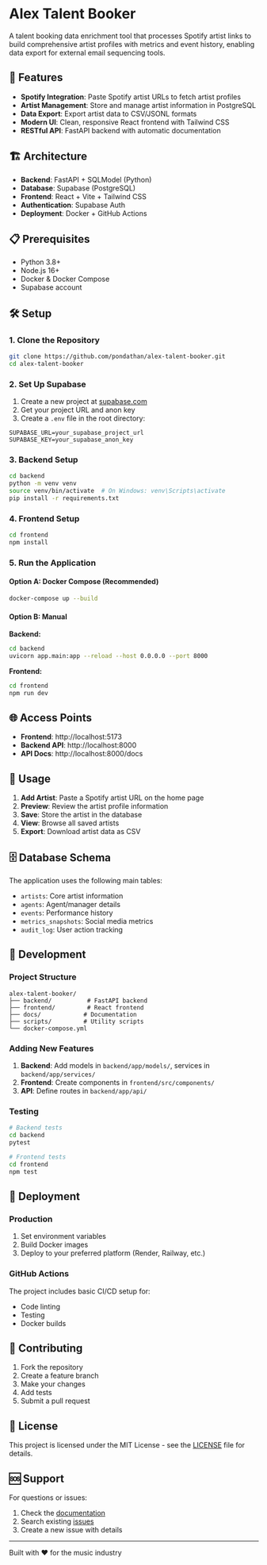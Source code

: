 # Alex Talent Booker

A talent booking data enrichment tool that processes Spotify artist links to build comprehensive artist profiles with metrics and event history, enabling data export for external email sequencing tools.

## 🚀 Features

- **Spotify Integration**: Paste Spotify artist URLs to fetch artist profiles
- **Artist Management**: Store and manage artist information in PostgreSQL
- **Data Export**: Export artist data to CSV/JSONL formats
- **Modern UI**: Clean, responsive React frontend with Tailwind CSS
- **RESTful API**: FastAPI backend with automatic documentation

## 🏗️ Architecture

- **Backend**: FastAPI + SQLModel (Python)
- **Database**: Supabase (PostgreSQL)
- **Frontend**: React + Vite + Tailwind CSS
- **Authentication**: Supabase Auth
- **Deployment**: Docker + GitHub Actions

## 📋 Prerequisites

- Python 3.8+
- Node.js 16+
- Docker & Docker Compose
- Supabase account

## 🛠️ Setup

### 1. Clone the Repository

```bash
git clone https://github.com/pondathan/alex-talent-booker.git
cd alex-talent-booker
```

### 2. Set Up Supabase

1. Create a new project at [supabase.com](https://supabase.com)
2. Get your project URL and anon key
3. Create a `.env` file in the root directory:

```env
SUPABASE_URL=your_supabase_project_url
SUPABASE_KEY=your_supabase_anon_key
```

### 3. Backend Setup

```bash
cd backend
python -m venv venv
source venv/bin/activate  # On Windows: venv\Scripts\activate
pip install -r requirements.txt
```

### 4. Frontend Setup

```bash
cd frontend
npm install
```

### 5. Run the Application

#### Option A: Docker Compose (Recommended)

```bash
docker-compose up --build
```

#### Option B: Manual

**Backend:**
```bash
cd backend
uvicorn app.main:app --reload --host 0.0.0.0 --port 8000
```

**Frontend:**
```bash
cd frontend
npm run dev
```

## 🌐 Access Points

- **Frontend**: http://localhost:5173
- **Backend API**: http://localhost:8000
- **API Docs**: http://localhost:8000/docs

## 📖 Usage

1. **Add Artist**: Paste a Spotify artist URL on the home page
2. **Preview**: Review the artist profile information
3. **Save**: Store the artist in the database
4. **View**: Browse all saved artists
5. **Export**: Download artist data as CSV

## 🗄️ Database Schema

The application uses the following main tables:
- `artists`: Core artist information
- `agents`: Agent/manager details
- `events`: Performance history
- `metrics_snapshots`: Social media metrics
- `audit_log`: User action tracking

## 🔧 Development

### Project Structure

```
alex-talent-booker/
├── backend/          # FastAPI backend
├── frontend/         # React frontend
├── docs/            # Documentation
├── scripts/         # Utility scripts
└── docker-compose.yml
```

### Adding New Features

1. **Backend**: Add models in `backend/app/models/`, services in `backend/app/services/`
2. **Frontend**: Create components in `frontend/src/components/`
3. **API**: Define routes in `backend/app/api/`

### Testing

```bash
# Backend tests
cd backend
pytest

# Frontend tests
cd frontend
npm test
```

## 🚀 Deployment

### Production

1. Set environment variables
2. Build Docker images
3. Deploy to your preferred platform (Render, Railway, etc.)

### GitHub Actions

The project includes basic CI/CD setup for:
- Code linting
- Testing
- Docker builds

## 🤝 Contributing

1. Fork the repository
2. Create a feature branch
3. Make your changes
4. Add tests
5. Submit a pull request

## 📄 License

This project is licensed under the MIT License - see the [LICENSE](LICENSE) file for details.

## 🆘 Support

For questions or issues:
1. Check the [documentation](docs/)
2. Search existing [issues](https://github.com/pondathan/alex-talent-booker/issues)
3. Create a new issue with details

---

Built with ❤️ for the music industry
